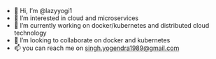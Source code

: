 - 👋 Hi, I’m @lazyyogi1
- 👀 I’m interested in cloud and microservices
- 🌱 I’m currently working on docker/kubernetes and distributed cloud technology
- 💞️ I’m looking to collaborate on docker and kubernetes
- 📫 you can reach me on singh.yogendra1989@gmail.com

<!---
lazyyogi1/lazyyogi1 is a ✨ special ✨ repository because its `README.md` (this file) appears on your GitHub profile.
You can click the Preview link to take a look at your changes.
--->
